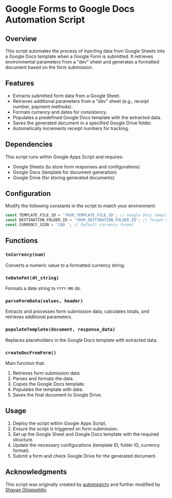 # Google Forms to Google Docs Automation Script

## Overview
This script automates the process of injecting data from Google Sheets into a Google Docs template when a Google Form is submitted. It retrieves environmental parameters from a "dev" sheet and generates a formatted document based on the form submission.

## Features
- Extracts submitted form data from a Google Sheet.
- Retrieves additional parameters from a "dev" sheet (e.g., receipt number, payment methods).
- Formats currency and dates for consistency.
- Populates a predefined Google Docs template with the extracted data.
- Saves the generated document in a specified Google Drive folder.
- Automatically increments receipt numbers for tracking.

## Dependencies
This script runs within Google Apps Script and requires:
- Google Sheets (to store form responses and configurations)
- Google Docs (template for document generation)
- Google Drive (for storing generated documents)

## Configuration
Modify the following constants in the script to match your environment:
```javascript
const TEMPLATE_FILE_ID = 'YOUR_TEMPLATE_FILE_ID'; // Google Docs template ID
const DESTINATION_FOLDER_ID = 'YOUR_DESTINATION_FOLDER_ID'; // Target Google Drive folder
const CURRENCY_SIGN = 'CAD '; // Default currency format
```

## Functions
### `toCurrency(num)`
Converts a numeric value to a formatted currency string.

### `toDateFmt(dt_string)`
Formats a date string to `YYYY-MM-DD`.

### `parseFormData(values, header)`
Extracts and processes form submission data, calculates totals, and retrieves additional parameters.

### `populateTemplate(document, response_data)`
Replaces placeholders in the Google Docs template with extracted data.

### `createDocFromForm()`
Main function that:
1. Retrieves form submission data.
2. Parses and formats the data.
3. Copies the Google Docs template.
4. Populates the template with data.
5. Saves the final document to Google Drive.

## Usage
1. Deploy the script within Google Apps Script.
2. Ensure the script is triggered on form submission.
3. Set up the Google Sheet and Google Docs template with the required structure.
4. Update the necessary configurations (template ID, folder ID, currency format).
5. Submit a form and check Google Drive for the generated document.

## Acknowledgments
This script was originally created by [automagictv](https://gist.github.com/automagictv/48bc3dd1bc785601422e80b2de98359e) and further modified by [Shayan Ghiaseddin](https://sghiaseddin.com).


